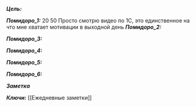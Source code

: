 
***Цель:***  

***Помидоро_1:*** 20 50
Просто смотрю видео по 1С, это единственное на что мне хватает мотивации в выходной день 
***Помидоро_2:*** 

***Помидоро_3:*** 

***Помидоро_4:*** 

***Помидоро_5:*** 

***Помидоро_6:*** 

***Заметка*** 


***Ключи:*** [[Ежедневные заметки]]
